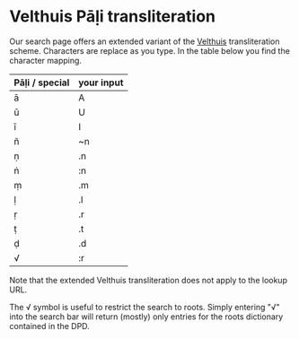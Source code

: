 
# Velthuis Pāḷi transliteration

Our search page offers an extended variant of the [Velthuis](https://en.wikipedia.org/wiki/Velthuis) transliteration scheme. Characters are replace as you type. In the table below you find the character mapping.

Pāḷi / special | your input
 ----          | ----------
ā              | A
ū              | U
ī              | I
ñ              | ~n
ṇ              | .n
ṅ              | :n
ṃ              | .m
ḷ              | .l
ṛ              | .r
ṭ              | .t
ḍ              | .d
√              | :r

  
  
Note that the extended Velthuis transliteration does not apply to the lookup URL.

The √ symbol is useful to restrict the search to roots. Simply entering "√" into the search bar will return (mostly) only entries for the roots dictionary contained in the DPD.
